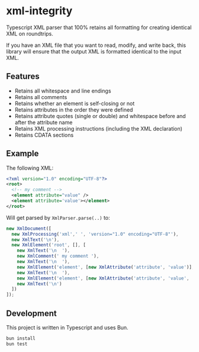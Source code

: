 # xml-integrity

Typescript XML parser that 100% retains all formatting for creating identical XML on roundtrips.

If you have an XML file that you want to read, modify, and write back, this library will ensure that the output XML is formatted identical to the input XML.

## Features

- Retains all whitespace and line endings
- Retains all comments
- Retains whether an element is self-closing or not
- Retains attributes in the order they were defined
- Retains attribute quotes (single or double) and whitespace before and after the attribute name
- Retains XML processing instructions (including the XML declaration)
- Retains CDATA sections

## Example

The following XML:

```xml
<?xml version="1.0" encoding="UTF-8"?>
<root>
  <!-- my comment -->
  <element attribute="value" />
  <element attribute='value'></element>
</root>
```

Will get parsed by `XmlParser.parse(..)` to:

```ts
new XmlDocument([
  new XmlProcessing('xml',' ', 'version="1.0" encoding="UTF-8"'),
  new XmlText('\n'),
  new XmlElement('root', [], [
    new XmlText('\n  '),
    new XmlComment(' my comment '),
    new XmlText('\n  '),
    new XmlElement('element', [new XmlAttribute('attribute', 'value')], [], ' ', true),
    new XmlText('\n  '),
    new XmlElement('element', [new XmlAttribute('attribute', 'value', ' ', '', '', "'")], [], '', false),
    new XmlText('\n')
  ])
]);
```

## Development

This project is written in Typescript and uses Bun.

```bash
bun install
bun test
```
